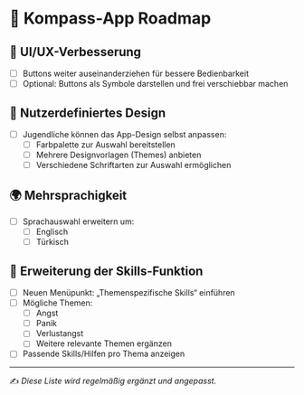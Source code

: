 # 🚧 Kompass-App Roadmap

## 🔲 UI/UX-Verbesserung
- [ ] Buttons weiter auseinanderziehen für bessere Bedienbarkeit  
- [ ] Optional: Buttons als Symbole darstellen und frei verschiebbar machen  

## 🎨 Nutzerdefiniertes Design
- [ ] Jugendliche können das App-Design selbst anpassen:
  - [ ] Farbpalette zur Auswahl bereitstellen  
  - [ ] Mehrere Designvorlagen (Themes) anbieten  
  - [ ] Verschiedene Schriftarten zur Auswahl ermöglichen  

## 🌍 Mehrsprachigkeit
- [ ] Sprachauswahl erweitern um:
  - [ ] Englisch  
  - [ ] Türkisch  

## 🧠 Erweiterung der Skills-Funktion
- [ ] Neuen Menüpunkt: „Themenspezifische Skills“ einführen  
- [ ] Mögliche Themen:
  - [ ] Angst  
  - [ ] Panik  
  - [ ] Verlustangst  
  - [ ] Weitere relevante Themen ergänzen  
- [ ] Passende Skills/Hilfen pro Thema anzeigen

---

✍️ *Diese Liste wird regelmäßig ergänzt und angepasst.*
